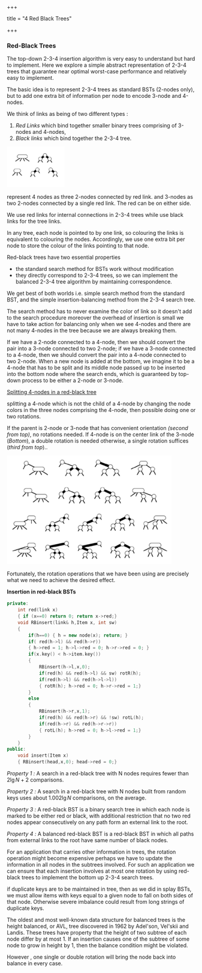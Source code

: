 +++

title = "4 Red Black Trees"

+++

### Red-Black Trees

The top-down 2-3-4 insertion algorithm is very easy to understand but hard to implement. Here we explore a simple abstract representation of 2-3-4 trees that guarantee near optimal worst-case performance and relatively easy to implement.

The basic idea is to represent 2-3-4 trees as standard BSTs (2-nodes only), but to add one extra bit of information per node to encode 3-node and 4-nodes.

We think of links as being of two different types :

1. *Red Links* which bind together smaller binary trees comprising of 3-nodes and 4-nodes,
2. *Black links* which bind together the 2-3-4 tree.

![image-20201231091311657](4_Red_Black_Trees.assets/image-20201231091311657.png)

represent 4 nodes as three 2-nodes connected by red link. and 3-nodes as two 2-nodes connected by a single red link. The red can be on either side.

We use red links for internal connections in 2-3-4 trees while use black links for the tree links.

In any tree, each node is pointed to by one link, so colouring the links is equivalent to colouring the nodes. Accordingly, we use one extra bit per node to store the colour of the links pointing to that node.



Red-black trees have two essential properties

- the standard search method for BSTs work without modification
- they directly correspond to 2-3-4 trees, so we can implement the balanced 2-3-4 tree algorithm by maintaining correspondence.

We get best of both worlds i.e. simple search method from the standard BST, and the simple insertion-balancing method from the 2-3-4 search tree.

The search method has to never examine the color of link so it doesn't add to the search procedure moreover the overhead of insertion is small we have to take action for balancing only when we see 4-nodes and there are not many 4-nodes in the tree because we are always breaking them.

If we have a 2-node connected to a 4-node, then we should convert the pair into a 3-node connected to two 2-node; if we have a 3-node connected to a 4-node, then we should convert the pair into a 4-node connected to two 2-node. When a new node is added at the bottom, we imagine it to be a 4-node that has to be split and its middle node passed up to be inserted into the bottom node where the search ends, which is guaranteed by top-down process to be either a 2-node or 3-node.

<u>Splitting 4-nodes in a red-black tree</u>

splitting a 4-node which is not the child of a 4-node by changing the node colors in the three nodes comprising the 4-node, then possible doing one or two rotations.

If the parent is 2-node or 3-node that has convenient orientation *(second from top)*, no rotations needed. If 4-node is on the center link of the 3-node (*Bottom*), a double rotation is needed otherwise, a single rotation suffices (*third from top*)..

![image-20201231093055341](4_Red_Black_Trees.assets/image-20201231093055341.png)

Fortunately, the rotation operations that we have been using are precisely what we need to achieve the desired effect.

**Insertion in red-black BSTs**

````c++
private:
	int red(link x)
    { if (x==0) return 0; return x->red;}
	void RBinsert(link& h,Item x, int sw)
    {
        if(h==0) { h = new node(x); return; }
        if( red(h->l) && red(h->r))
        { h->red = 1; h->l->red = 0; h->r->red = 0; }
        if(x.key() < h->item.key())
        {
            RBinsert(h->l,x,0);
            if(red(h) && red(h->l) && sw) rotR(h);
            if(red(h->l) && red(h->l->l))
            { rotR(h); h->red = 0; h->r->red = 1;}
        }
        else
        {
            RBinsert(h->r,x,1);
            if(red(h) && red(h->r) && !sw) rotL(h);
            if(red(h->r) && red(h->r->r))
            { rotL(h); h->red = 0; h->l->red = 1;}
        }
    }
public:
	void insert(Item x)
    { RBinsert(head,x,0); head->red = 0;}
````

*Property 1 :* A search in a red-black tree with N nodes requires fewer than $2\lg N +2$ comparisons.

*Property 2 :* A search in a red-black tree with N nodes built from random keys uses about $1.002 \lg N$ comparisons, on the average.

*Property 3 :* A red-black BST is a binary search tree in which each node is marked to be either red or black, with additional restriction that no two red nodes appear consecutively on any path form an external link to the root.

*Property 4 :* A balanced red-black BST is a red-black BST in which all paths from external links to the root have same number of black nodes.

For an application that carries other information in trees, the rotation operation might become expensive perhaps we have to update the information in all nodes in the subtrees involved. For such an application we can ensure that each insertion involves at most one rotation by using red-black trees to implement the bottom up 2-3-4 search trees.

if duplicate keys are to be maintained in tree, then as we did in splay BSTs, we must allow items with keys equal to a given node to fall on both sides of that node. Otherwise severe imbalance could result from long strings of duplicate keys.

The oldest and most well-known data structure for balanced trees is the height balanced, or AVL, tree discovered in 1962 by Adel'son, Vel'skii and Landis. These trees have property that the height of two subtree of each node differ by at most 1. If an insertion causes one of the subtree of some node to grow in height by 1, then the balance condition might be violated.

However , one single or double rotation will bring the node back into balance in every case.